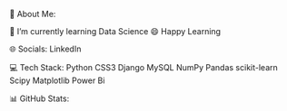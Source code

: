 💫 About Me:

🌱 I’m currently learning Data Science
😄 Happy Learning

🌐 Socials:
LinkedIn

💻 Tech Stack:
Python CSS3 Django MySQL NumPy Pandas scikit-learn Scipy Matplotlib Power Bi

📊 GitHub Stats:









